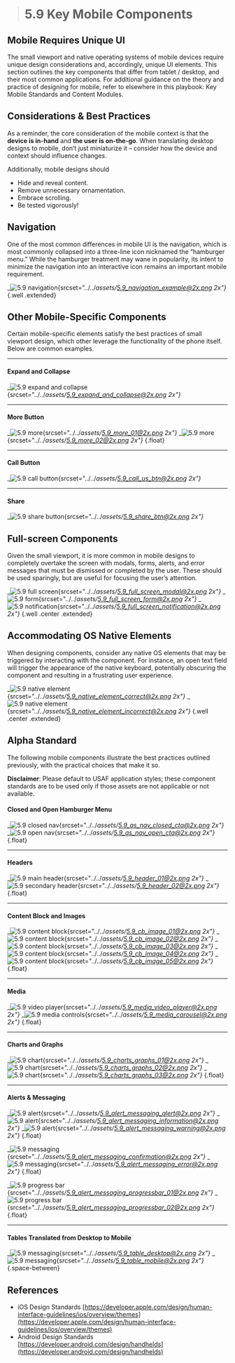 > # **5.9** Key Mobile Components

## Mobile Requires Unique UI

The small viewport and native operating systems of mobile devices require unique design considerations and, accordingly, unique UI elements. This section outlines the key components that differ from tablet / desktop, and their most common applications. For additional guidance on the theory and practice of designing for mobile, refer to elsewhere in this playbook: Key Mobile Standards and Content Modules.

## Considerations & Best Practices

As a reminder, the core consideration of the mobile context is that the **device is in-hand** and **the user is on-the-go**. When translating desktop designs to mobile, don’t just miniaturize it – consider how the device and context should influence changes.

Additionally, mobile designs should

- Hide and reveal content.
- Remove unnecessary ornamentation. 
- Embrace scrolling. 
- Be tested vigorously!

## Navigation

One of the most common differences in mobile UI is the navigation, which is most commonly collapsed into a three-line icon nicknamed the “hamburger menu.” While the hamburger treatment may wane in popularity, its intent to minimize the navigation into an interactive icon remains an important mobile requirement.

_![5.9 navigation](../_assets/5.9_navigation_example.png){srcset="../../_assets/5.9_navigation_example@2x.png 2x"}_
{.well .extended}

## Other Mobile-Specific Components

Certain mobile-specific elements satisfy the best practices of small viewport design, which other leverage the functionality of the phone itself. Below are common examples.

---

#### Expand and Collapse

_![5.9 expand and collapse](../_assets/5.9_expand_and_collapse.png){srcset="../../_assets/5.9_expand_and_collapse@2x.png 2x"}_

---

#### More Button

_![5.9 more](../_assets/5.9_more_01.png){srcset="../../_assets/5.9_more_01@2x.png 2x"}_
_![5.9 more](../_assets/5.9_more_02.png){srcset="../../_assets/5.9_more_02@2x.png 2x"}_
{.float}

---

#### Call Button

_![5.9 call button](../_assets/5.9_call_us_btn.png){srcset="../../_assets/5.9_call_us_btn@2x.png 2x"}_

---

#### Share

_![5.9 share button](../_assets/5.9_share_btn.png){srcset="../../_assets/5.9_share_btn@2x.png 2x"}_

## Full-screen Components

Given the small viewport, it is more common in mobile designs to completely overtake the screen with modals, forms, alerts, and error messages that must be dismissed or completed by the user. These should be used sparingly, but are useful for focusing the user’s attention.

_![5.9 full screen](../_assets/5.9_full_screen_modal.png){srcset="../../_assets/5.9_full_screen_modal@2x.png 2x"}_
_![5.9 form](../_assets/5.9_full_screen_form.png){srcset="../../_assets/5.9_full_screen_form@2x.png 2x"}_
_![5.9 notification](../_assets/5.9_full_screen_notification.png){srcset="../../_assets/5.9_full_screen_notification@2x.png 2x"}_
{.well .center .extended}

## Accommodating OS Native Elements

When designing components, consider any native OS elements that may be triggered by interacting with the component. For instance, an open text field will trigger the appearance of the native keyboard, potentially obscuring the component and resulting in a frustrating user experience.

_![5.9 native element](../_assets/5.9_native_element_correct.png){srcset="../../_assets/5.9_native_element_correct@2x.png 2x"}_
_![5.9 native element](../_assets/5.9_native_element_incorrect.png){srcset="../../_assets/5.9_native_element_incorrect@2x.png 2x"}_
{.well .center .extended}

## Alpha Standard

The following mobile components illustrate the best practices outlined previously, with the practical choices that make it so.

**Disclaimer**: Please default to USAF application styles; these component standards are to be used only if those assets are not applicable or not available.

#### Closed and Open Hamburger Menu

_![5.9 closed nav](../_assets/5.9_as_nav_closed_cta.png){srcset="../../_assets/5.9_as_nav_closed_cta@2x.png 2x"}_
_![5.9 open nav](../_assets/5.9_as_nav_open_cta.png){srcset="../../_assets/5.9_as_nav_open_cta@2x.png 2x"}_
{.float}

---

#### Headers

_![5.9 main header](../_assets/5.9_header_01.png){srcset="../../_assets/5.9_header_01@2x.png 2x"}_
_![5.9 secondary header](../_assets/5.9_header_02.png){srcset="../../_assets/5.9_header_02@2x.png 2x"}_
{.float}

---

#### Content Block and Images

_![5.9 content block](../_assets/5.9_cb_image_01.png){srcset="../../_assets/5.9_cb_image_01@2x.png 2x"}_
_![5.9 content block](../_assets/5.9_cb_image_02.png){srcset="../../_assets/5.9_cb_image_02@2x.png 2x"}_
_![5.9 content block](../_assets/5.9_cb_image_03.png){srcset="../../_assets/5.9_cb_image_03@2x.png 2x"}_
_![5.9 content block](../_assets/5.9_cb_image_04.png){srcset="../../_assets/5.9_cb_image_04@2x.png 2x"}_
_![5.9 content block](../_assets/5.9_cb_image_05.png){srcset="../../_assets/5.9_cb_image_05@2x.png 2x"}_
{.float}

---

#### Media

_![5.9 video player](../_assets/5.9_media_video_player.png){srcset="../../_assets/5.9_media_video_player@2x.png 2x"}_
_![5.9 media controls](../_assets/5.9_media_carousel.png){srcset="../../_assets/5.9_media_carousel@2x.png 2x"}_
{.float}

---

#### Charts and Graphs

_![5.9 chart](../_assets/5.9_charts_graphs_01.png){srcset="../../_assets/5.9_charts_graphs_01@2x.png 2x"}_
_![5.9 chart](../_assets/5.9_charts_graphs_02.png){srcset="../../_assets/5.9_charts_graphs_02@2x.png 2x"}_
_![5.9 chart](../_assets/5.9_charts_graphs_03.png){srcset="../../_assets/5.9_charts_graphs_03@2x.png 2x"}_
{.float}

---

#### Alerts & Messaging

_![5.9 alert](../_assets/5.9_alert_messaging_alert.png){srcset="../../_assets/5.9_alert_messaging_alert@2x.png 2x"}_
_![5.9 alert](../_assets/5.9_alert_messaging_information.png){srcset="../../_assets/5.9_alert_messaging_information@2x.png 2x"}_
_![5.9 alert](../_assets/5.9_alert_messaging_warning.png){srcset="../../_assets/5.9_alert_messaging_warning@2x.png 2x"}_
{.float}

_![5.9 messaging](../_assets/5.9_alert_messaging_confirmation.png){srcset="../../_assets/5.9_alert_messaging_confirmation@2x.png 2x"}_
_![5.9 messaging](../_assets/5.9_alert_messaging_error.png){srcset="../../_assets/5.9_alert_messaging_error@2x.png 2x"}_
{.float}

_![5.9 progress bar](../_assets/5.9_alert_messaging_progressbar_01.png){srcset="../../_assets/5.9_alert_messaging_progressbar_01@2x.png 2x"}_
_![5.9 progress bar](../_assets/5.9_alert_messaging_progressbar_02.png){srcset="../../_assets/5.9_alert_messaging_progressbar_02@2x.png 2x"}_
{.float}

---

#### Tables Translated from Desktop to Mobile

_![5.9 messaging](../_assets/5.9_table_desktop.png){srcset="../../_assets/5.9_table_desktop@2x.png 2x"}_
_![5.9 messaging](../_assets/5.9_table_mobile.png){srcset="../../_assets/5.9_table_mobile@2x.png 2x"}_
{.space-between}

## References

- iOS Design Standards [https://developer.apple.com/design/human-interface-guidelines/ios/overview/themes](https://developer.apple.com/design/human-interface-guidelines/ios/overview/themes)
- Android Design Standards [https://developer.android.com/design/handhelds](https://developer.android.com/design/handhelds)
 
 